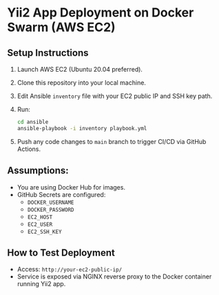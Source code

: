 # Yii2 App Deployment on Docker Swarm (AWS EC2)

## Setup Instructions

1. Launch AWS EC2 (Ubuntu 20.04 preferred).
2. Clone this repository into your local machine.
3. Edit Ansible `inventory` file with your EC2 public IP and SSH key path.
4. Run:

   ```bash
   cd ansible
   ansible-playbook -i inventory playbook.yml
   ```

5. Push any code changes to `main` branch to trigger CI/CD via GitHub Actions.

## Assumptions:

- You are using Docker Hub for images.
- GitHub Secrets are configured:
  - `DOCKER_USERNAME`
  - `DOCKER_PASSWORD`
  - `EC2_HOST`
  - `EC2_USER`
  - `EC2_SSH_KEY`
  
## How to Test Deployment

- Access: `http://your-ec2-public-ip/`
- Service is exposed via NGINX reverse proxy to the Docker container running Yii2 app.

